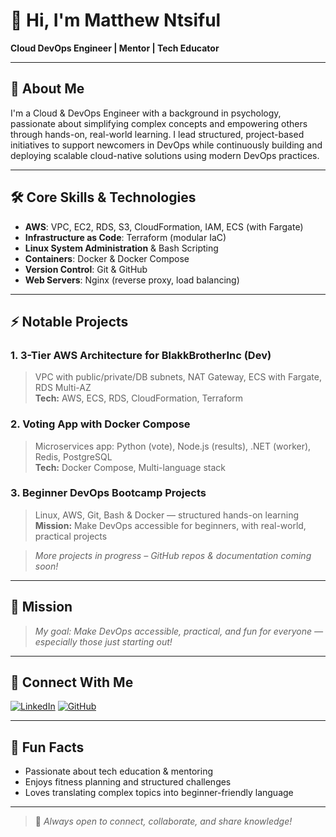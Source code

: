# 👋 Hi, I'm Matthew Ntsiful

**Cloud DevOps Engineer | Mentor | Tech Educator**

---

## 🚀 About Me

I'm a Cloud & DevOps Engineer with a background in psychology, passionate about simplifying complex concepts and empowering others through hands-on, real-world learning. I lead structured, project-based initiatives to support newcomers in DevOps while continuously building and deploying scalable cloud-native solutions using modern DevOps practices.

---

## 🛠️ Core Skills & Technologies

- **AWS**: VPC, EC2, RDS, S3, CloudFormation, IAM, ECS (with Fargate)
- **Infrastructure as Code**: Terraform (modular IaC)
- **Linux System Administration** & Bash Scripting
- **Containers**: Docker & Docker Compose
- **Version Control**: Git & GitHub
- **Web Servers**: Nginx (reverse proxy, load balancing)

---

## ⚡ Notable Projects

### 1. 3-Tier AWS Architecture for BlakkBrotherInc (Dev)
> VPC with public/private/DB subnets, NAT Gateway, ECS with Fargate, RDS Multi-AZ  
> **Tech:** AWS, ECS, RDS, CloudFormation, Terraform

### 2. Voting App with Docker Compose
> Microservices app: Python (vote), Node.js (results), .NET (worker), Redis, PostgreSQL  
> **Tech:** Docker Compose, Multi-language stack

### 3. Beginner DevOps Bootcamp Projects
> Linux, AWS, Git, Bash & Docker — structured hands-on learning  
> **Mission:** Make DevOps accessible for beginners, with real-world, practical projects

> _More projects in progress – GitHub repos & documentation coming soon!_

---

## 🎯 Mission

> _My goal: Make DevOps accessible, practical, and fun for everyone — especially those just starting out!_

---

## 🔗 Connect With Me

[![LinkedIn](https://img.shields.io/badge/LinkedIn-Matthew%20Ntsiful-blue?style=flat-square&logo=linkedin)](https://www.linkedin.com/in/matthewntsiful)
[![GitHub](https://img.shields.io/badge/GitHub-matthewntsiful-black?style=flat-square&logo=github)](https://github.com/matthewntsiful)

---

## 🎉 Fun Facts

- Passionate about tech education & mentoring
- Enjoys fitness planning and structured challenges
- Loves translating complex topics into beginner-friendly language

---

> 📢 _Always open to connect, collaborate, and share knowledge!_
